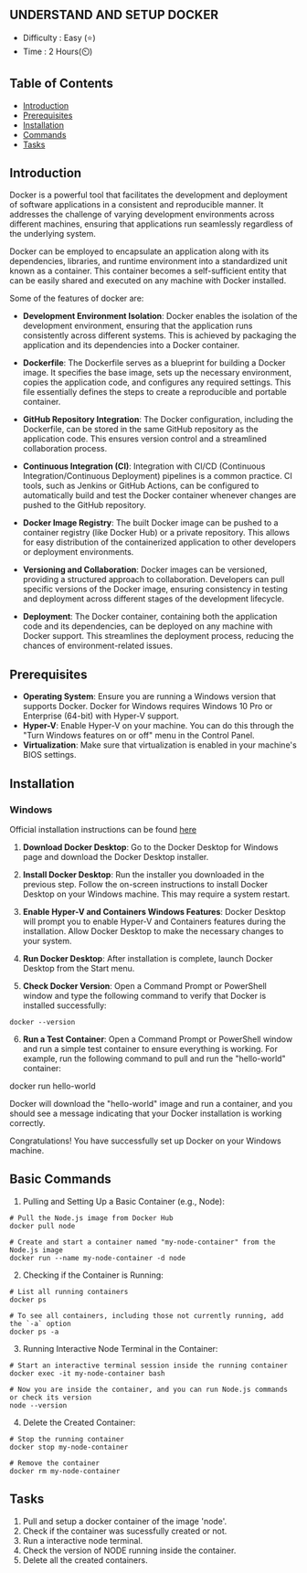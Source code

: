 
## UNDERSTAND AND SETUP DOCKER

- Difficulty : Easy (⭐)
- Time : 2 Hours(⏲️)

## Table of Contents
- [Introduction](#introduction)
- [Prerequisites](#Prerequisites)
- [Installation](#installation)
- [Commands](#commands)
- [Tasks](#tasks)


## Introduction

Docker is a powerful tool that facilitates the development and deployment of software applications in a consistent and reproducible manner. It addresses the challenge of varying development environments across different machines, ensuring that applications run seamlessly regardless of the underlying system.

Docker can be employed to encapsulate an application along with its dependencies, libraries, and runtime environment into a standardized unit known as a container. This container becomes a self-sufficient entity that can be easily shared and executed on any machine with Docker installed.

Some of the features of docker are:

- **Development Environment Isolation**:
Docker enables the isolation of the development environment, ensuring that the application runs consistently across different systems. This is achieved by packaging the application and its dependencies into a Docker container.

- **Dockerfile**:
The Dockerfile serves as a blueprint for building a Docker image. It specifies the base image, sets up the necessary environment, copies the application code, and configures any required settings. This file essentially defines the steps to create a reproducible and portable container.

- **GitHub Repository Integration**:
The Docker configuration, including the Dockerfile, can be stored in the same GitHub repository as the application code. This ensures version control and a streamlined collaboration process.

- **Continuous Integration (CI)**:
Integration with CI/CD (Continuous Integration/Continuous Deployment) pipelines is a common practice. CI tools, such as Jenkins or GitHub Actions, can be configured to automatically build and test the Docker container whenever changes are pushed to the GitHub repository.

- **Docker Image Registry**:
The built Docker image can be pushed to a container registry (like Docker Hub) or a private repository. This allows for easy distribution of the containerized application to other developers or deployment environments.

- **Versioning and Collaboration**:
Docker images can be versioned, providing a structured approach to collaboration. Developers can pull specific versions of the Docker image, ensuring consistency in testing and deployment across different stages of the development lifecycle.

- **Deployment**:
The Docker container, containing both the application code and its dependencies, can be deployed on any machine with Docker support. This streamlines the deployment process, reducing the chances of environment-related issues.


## Prerequisites
- **Operating System**: Ensure you are running a Windows version that supports Docker. Docker for Windows requires Windows 10 Pro or Enterprise (64-bit) with Hyper-V support.
- **Hyper-V**: Enable Hyper-V on your machine. You can do this through the "Turn Windows features on or off" menu in the Control Panel.
- **Virtualization**: Make sure that virtualization is enabled in your machine's BIOS settings.
## Installation

### Windows
Official installation instructions can be found [here](https://docs.docker.com/engine/install/)

1. **Download Docker Desktop**:
Go to the Docker Desktop for Windows page and download the Docker Desktop installer.

2. **Install Docker Desktop**:
Run the installer you downloaded in the previous step. Follow the on-screen instructions to install Docker Desktop on your Windows machine. This may require a system restart.

3. **Enable Hyper-V and Containers Windows Features**:
Docker Desktop will prompt you to enable Hyper-V and Containers features during the installation. Allow Docker Desktop to make the necessary changes to your system.

4. **Run Docker Desktop**:
After installation is complete, launch Docker Desktop from the Start menu.

5. **Check Docker Version**:
Open a Command Prompt or PowerShell window and type the following command to verify that Docker is installed successfully:
```
docker --version
```
6. **Run a Test Container**:
Open a Command Prompt or PowerShell window and run a simple test container to ensure everything is working. For example, run the following command to pull and run the "hello-world" container:

docker run hello-world

Docker will download the "hello-world" image and run a container, and you should see a message indicating that your Docker installation is working correctly.

Congratulations! You have successfully set up Docker on your Windows machine.

## Basic Commands

1. Pulling and Setting Up a Basic Container (e.g., Node):

```
# Pull the Node.js image from Docker Hub
docker pull node

# Create and start a container named "my-node-container" from the Node.js image
docker run --name my-node-container -d node
```
2. Checking if the Container is Running:

```
# List all running containers
docker ps

# To see all containers, including those not currently running, add the `-a` option
docker ps -a
```

3. Running Interactive Node Terminal in the Container:

```
# Start an interactive terminal session inside the running container
docker exec -it my-node-container bash

# Now you are inside the container, and you can run Node.js commands or check its version
node --version
```

4. Delete the Created Container:

```
# Stop the running container
docker stop my-node-container

# Remove the container
docker rm my-node-container
```

## Tasks

1. Pull and setup a docker container of the image 'node'.
2. Check if the container was sucessfully created or not.
3. Run a interactive node terminal. 
4. Check the version of NODE running inside the container.
5. Delete all the created containers.
